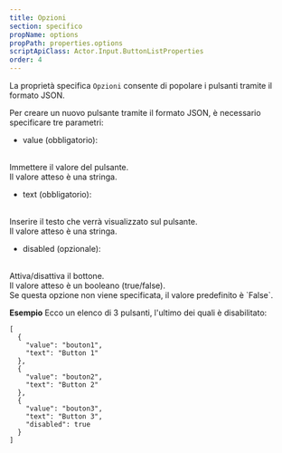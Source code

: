 ```yaml
---
title: Opzioni
section: specifico
propName: options
propPath: properties.options
scriptApiClass: Actor.Input.ButtonListProperties
order: 4
---
```

La proprietà specifica `Opzioni` consente di popolare i pulsanti tramite il formato JSON.

Per creare un nuovo pulsante tramite il formato JSON, è necessario specificare tre parametri:
- value (obbligatorio):
<br>
Immettere il valore del pulsante.
<br>
Il valore atteso è una stringa.

- text (obbligatorio):
<br>
Inserire il testo che verrà visualizzato sul pulsante.
<br>
Il valore atteso è una stringa.

- disabled (opzionale):
<br>
Attiva/disattiva il bottone.
<br>
Il valore atteso è un booleano (true/false).
<br>
Se questa opzione non viene specificata, il valore predefinito è `False`.

**Esempio**
Ecco un elenco di 3 pulsanti, l'ultimo dei quali è disabilitato:
```
[
  {
    "value": "bouton1",
    "text": "Button 1"
  },
  {
    "value": "bouton2",
    "text": "Button 2"
  },
  {
    "value": "bouton3",
    "text": "Button 3",
    "disabled": true
  }
]
```
